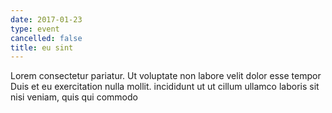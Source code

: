 ```yaml
---
date: 2017-01-23
type: event
cancelled: false
title: eu sint
---
```

Lorem consectetur pariatur. Ut voluptate non labore velit dolor esse tempor Duis et eu exercitation nulla mollit. incididunt ut ut cillum ullamco laboris sit nisi veniam, quis qui commodo